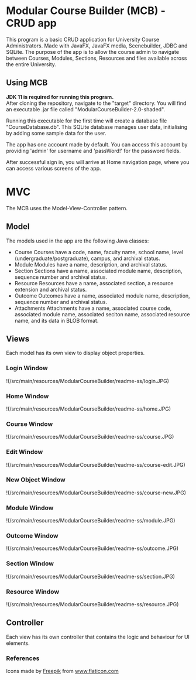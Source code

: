 # Modular Course Builder (MCB) - CRUD app
This program is a basic CRUD application for University Course Administrators.
Made with JavaFX, JavaFX media, Scenebuilder, JDBC and SQLite.
The purpose of the app is to allow the course admin to navigate between 
Courses, Modules, Sections, Resources and files available across the entire University.

## Using MCB
**JDK 11 is required for running this program.** <br>
After cloning the repository, navigate to the "target" directory.
You will find an executable .jar file called "ModularCourseBuilder-2.0-shaded".

Running this executable for the first time will create a database file "CourseDatabase.db".
This SQLite database manages user data, initialising by adding some sample data for the user. 

The app has one account made by default. You can access this account by providing 'admin' for username
and 'passWord!' for the password fields. 

After successful sign in, you will arrive at Home navigation page, where you can access various 
screens of the app.

# MVC
The MCB uses the Model-View-Controller pattern. 

## Model
The models used in the app are the following Java classes:
- Course
    Courses have a code, name, faculty name, school name, level (undergraduate/postgraduate), campus, and archival status.
- Module
    Modules have a name, description, and archival status.
- Section
    Sections have a name, associated module name, description, sequence number and archival status. 
- Resource
    Resources have a name, associated section, a resource extension and archival status.
- Outcome
    Outcomes have a name, associated module name, description, sequence number and archival status.
- Attachments
    Attachments have a name, associated course code, associated module name, associated seciton name, associated resource name, and its data in BLOB format.
## Views
Each model has its own view to display object properties.
### Login Window
!(/src/main/resources/ModularCourseBuilder/readme-ss/login.JPG)
### Home Window
!(/src/main/resources/ModularCourseBuilder/readme-ss/home.JPG)
### Course Window
!(/src/main/resources/ModularCourseBuilder/readme-ss/course.JPG)
### Edit Window
!(/src/main/resources/ModularCourseBuilder/readme-ss/course-edit.JPG)
### New Object Window
!(/src/main/resources/ModularCourseBuilder/readme-ss/course-new.JPG)
### Module Window
!(/src/main/resources/ModularCourseBuilder/readme-ss/module.JPG)
### Outcome Window
!(/src/main/resources/ModularCourseBuilder/readme-ss/outcome.JPG)
### Section Window
!(/src/main/resources/ModularCourseBuilder/readme-ss/section.JPG)
### Resource Window
!(/src/main/resources/ModularCourseBuilder/readme-ss/resource.JPG)

## Controller
Each view has its own controller that contains the logic and behaviour for UI elements. 



<!-- ### Creating a New User
To create a new user, click on the 'New User' button at the Home navigation. 
A new window will appear and you will have to provide a username and password for the
new account. Click on save and the new account will be inserted into the database
(provided that a user with the same name does not already exist).

## Manage Courses
To perform create, update or delete functions with courses, click on the Courses button from the 
Home navigation. The main table will be populated with the courses available within the database file. 

Selecting a course from the Course Table will allow you to perform more operations.
- You can edit the currently selected course,
- Upload a file to the currently selected course,
- Download a file from the currentlys selected course (if one exists)
- View associated modules with the selected course
- Associate a module with the selected course

Selecting an associated module will allow you to perform even more operations.
- You can remove the associated module from the selected course
- You can shift the sequence of the associated module with the selected course.  -->


### References
<div>Icons made by <a href="https://www.freepik.com" title="Freepik">Freepik</a> from <a href="https://www.flaticon.com/" title="Flaticon">www.flaticon.com</a></div>